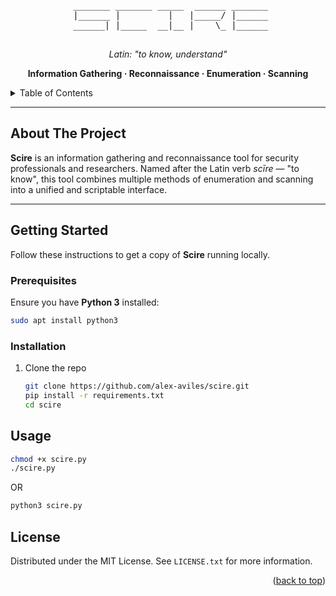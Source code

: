 <a id="readme-top"></a>

<pre align="center">
 _______ _______ _____  ______ _______
 |______ |         |   |_____/ |______
 ______| |_____  __|__ |    \_ |______

</pre>
<p align="center"><em>Latin: "to know, understand"</em></p>
<p align="center"><strong>Information Gathering · Reconnaissance · Enumeration · Scanning</strong></p>

<!-- TABLE OF CONTENTS -->
<details>
  <summary>Table of Contents</summary>
  <ol>
    <li>
      <a href="#about-the-project">About The Project</a>
    </li>
    <li>
      <a href="#getting-started">Getting Started</a>
      <ul>
        <li><a href="#prerequisites">Prerequisites</a></li>
        <li><a href="#installation">Installation</a></li>
      </ul>
    </li>
    <li><a href="#usage">Usage</a></li>
    <li><a href="#license">License</a></li>
  </ol>
</details>

---

## About The Project

**Scire** is an information gathering and reconnaissance tool for security professionals and researchers. Named after the Latin verb *scīre* — "to know", this tool combines multiple methods of enumeration and scanning into a unified and scriptable interface.

---

## Getting Started

Follow these instructions to get a copy of **Scire** running locally.

### Prerequisites

Ensure you have **Python 3** installed:

```sh
sudo apt install python3
```

### Installation

1. Clone the repo
   ```sh
   git clone https://github.com/alex-aviles/scire.git
   pip install -r requirements.txt
   cd scire
   ```

<!-- USAGE -->
## Usage

```sh
chmod +x scire.py
./scire.py
```
OR

```sh
python3 scire.py
```

<!-- LICENSE -->
## License

Distributed under the MIT License. See `LICENSE.txt` for more information.



<p align="right">(<a href="#readme-top">back to top</a>)</p>


